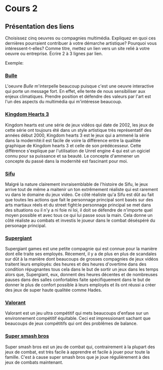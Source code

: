 # Cours 2
## Présentation des liens
Choisissez cinq oeuvres ou compagnies multimédia. Expliquez en quoi ces dernières pourraient contribuer à votre démarche artistique? Pourquoi vous intéressent-t-elles? Comme titre, mettez un lien vers un site relié à votre oeuvre ou entreprise. Écrire 2 à 3 lignes par lien.

Exemple: 
### [Bulle](https://www.onf.ca/interactif/bulle/) 
L'oeuvre *Bulle* m'interpelle beaucoup puisque c'est une oeuvre interactive qui porte un message fort. En effet, elle tente de nous sensibiliser aux enjeux climatiques. Prendre position et défendre des valeurs par l'art est l'un des aspects du multimédia qui m'intéresse beaucoup. 

### [Kingdom Hearts 3](https://www.kingdomhearts.com/3/fr/home/)
 Kingdom hearts est une série de jeux vidéos qui date de 2002, les jeux de cette série ont toujours été dans un style artistique très représentatif des années début 2000, Kingdom hearts 3 est le jeux qui a ammené la série dans la modernité:il est facile de voire la différence entre la qualitée graphique de Kingdom hearts 3 et celle de son prédécesseur. Cette différence s'explique par l'utilisation de Unrel engine 4 qui est un ogiciel connu pour sa puissance et sa beauté. Le concepte d'ammener un concepte du passé dans la modernité est fascinant pour moi.

### [Sifu](https://store.epicgames.com/fr/p/sifu)
Malgré la nature clairement invraisemblable de l'histoire de Sifu, le jeux arrive tout de même a maitenir un ton extrêmement réaliste qui est rarement vu dans le domaine du jeux video. Ce côté réaliste qu'a Sifu est dût au fait que toutes les actions que fait le personnage principal sont basés sur des arts martiaux réels et du street fight:le personnage principal se met dans des situations ou il n'y a ni foie ni loi, il doit se défendre de n'importe quel moyen possible et avec tous ce qui lui passe sous la main. Cela donne un côté réaliste au combats et investis le joueur dans le combat déséspéré du personage principal.

### [Supergiant](https://www.supergiantgames.com/) 
Supergiant games est une petite compagnie qui est connue pour la manière dont elle traite ses employés. Récement, il y a de plus en plus de scandales sur dût à la manière dont beaucoups de grosses compagnies de jeux vidéos traitent leurs employés: des heures et des heures d'overtime dans des condition répugnantes tous cela dans le but de sortir un jeux dans les temps alors que, Supergiant, eux, donnent des heures décentes et de nombreuses pauses dans des salles confortables faite spécifiquement dans le but de donner le plus de confort possible à leurs employés et ils ont réussi a créer des jeux de super haute qualitée comme Hades.


### [Valorant](https://playvalorant.com/)
Valorant est un jeu ultra compétitif qui mets beaucoups d'enfase sur un environnement compétitif équitable. Ceci est impressionant sachant que beaucoups de jeux compétitifs qui ont des problêmes de balance.

### [Super smash bros](https://www.smashbros.com/)
Super smash bros est un jeu de combat qui, contrairement à la plupart des jeux de combat, est très facile à apprendre et facile à jouer pour toute la famille. C'est à cause super smash bros que je joue régulièrement à des jeux de combats maintenant.

